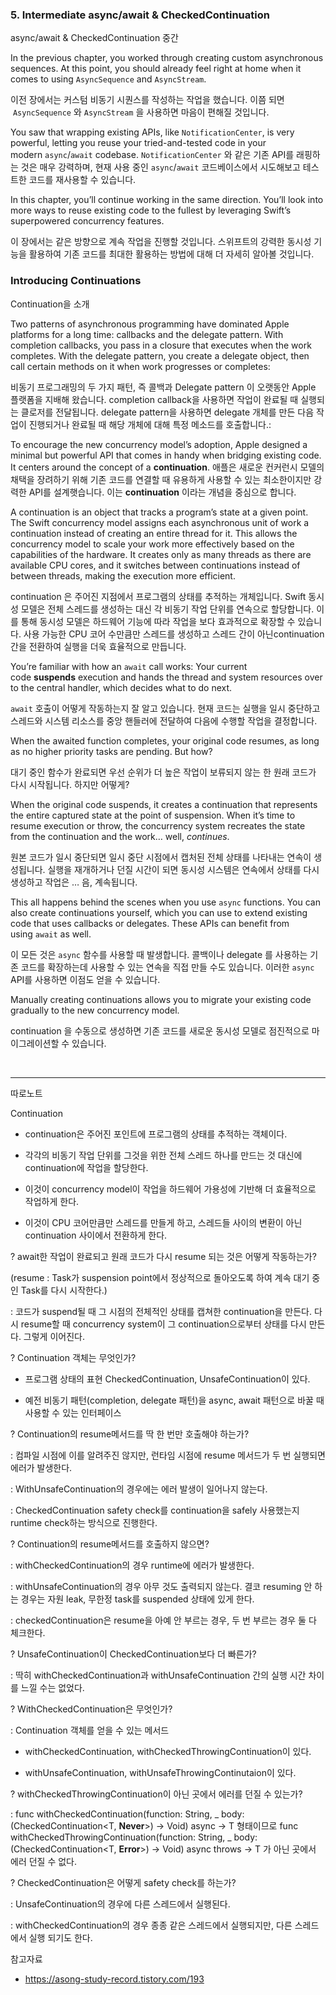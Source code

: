 ### 5. Intermediate async/await & CheckedContinuation
async/await & CheckedContinuation 중간

In the previous chapter, you worked through creating custom asynchronous sequences. At this point, you should already feel right at home when it comes to using `AsyncSequence` and `AsyncStream`.

이전 장에서는 커스텀 비동기 시퀀스를 작성하는 작업을 했습니다. 이쯤 되면  `AsyncSequence` 와 `AsyncStream` 을 사용하면 마음이 편해질 것입니다. 

You saw that wrapping existing APIs, like `NotificationCenter`, is very powerful, letting you reuse your tried-and-tested code in your modern `async`/`await` codebase.
`NotificationCenter` 와 같은 기존 API를 래핑하는 것은 매우 강력하며, 현재 사용 중인 `async`/`await` 코드베이스에서 시도해보고 테스트한 코드를 재사용할 수 있습니다.

In this chapter, you’ll continue working in the same direction. You’ll look into more ways to reuse existing code to the fullest by leveraging Swift’s superpowered concurrency features.

이 장에서는 같은 방향으로 계속 작업을 진행할 것입니다. 스위프트의 강력한 동시성 기능을 활용하여 기존 코드를 최대한 활용하는 방법에 대해 더 자세히 알아볼 것입니다.

### Introducing Continuations

Continuation을 소개

Two patterns of asynchronous programming have dominated Apple platforms for a long time: callbacks and the delegate pattern. With completion callbacks, you pass in a closure that executes when the work completes. With the delegate pattern, you create a delegate object, then call certain methods on it when work progresses or completes:

비동기 프로그래밍의 두 가지 패턴, 즉 콜백과 Delegate pattern 이 오랫동안 Apple 플랫폼을 지배해 왔습니다. completion callback을 사용하면 작업이 완료될 때 실행되는 클로저를 전달됩니다. delegate pattern을 사용하면 delegate 개체를 만든 다음 작업이 진행되거나 완료될 때 해당 개체에 대해 특정 메소드를 호출합니다.:

To encourage the new concurrency model’s adoption, Apple designed a minimal but powerful API that comes in handy when bridging existing code. It centers around the concept of a **continuation**.
애플은 새로운 컨커런시 모델의 채택을 장려하기 위해 기존 코드를 연결할 때 유용하게 사용할 수 있는 최소한이지만 강력한 API를 설계햇습니다. 이는 **continuation** 이라는 개념을 중심으로 합니다.

A continuation is an object that tracks a program’s state at a given point. The Swift concurrency model assigns each asynchronous unit of work a continuation instead of creating an entire thread for it. This allows the concurrency model to scale your work more effectively based on the capabilities of the hardware. It creates only as many threads as there are available CPU cores, and it switches between continuations instead of between threads, making the execution more efficient.

continuation 은 주어진 지점에서 프로그램의 상태를 추적하는 개체입니다. Swift 동시성 모델은 전체 스레드를 생성하는 대신 각 비동기 작업 단위를 연속으로 할당합니다. 이를 통해 동시성 모델은 하드웨어 기능에 따라 작업을 보다 효과적으로 확장할 수 있습니다.  사용 가능한 CPU 코어 수만큼만 스레드를 생성하고 스레드 간이 아닌continuation 간을 전환하여 실행을 더욱 효율적으로 만듭니다. 

You’re familiar with how an `await` call works: Your current code **suspends** execution and hands the thread and system resources over to the central handler, which decides what to do next.

 `await`  호출이 어떻게 작동하는지 잘 알고 있습니다. 현재 코드는 실행을 일시 중단하고 스레드와 시스템 리소스를 중앙 핸들러에 전달하여 다음에 수행할 작업을 결정합니다.

When the awaited function completes, your original code resumes, as long as no higher priority tasks are pending. But how?

대기 중인 함수가 완료되면 우선 순위가 더 높은 작업이 보류되지 않는 한 원래 코드가 다시 시작됩니다. 하지만 어떻게?

When the original code suspends, it creates a continuation that represents the entire captured state at the point of suspension. When it’s time to resume execution or throw, the concurrency system recreates the state from the continuation and the work… well, *continues*.

원본 코드가 일시 중단되면 일시 중단 시점에서 캡처된 전체 상태를 나타내는 연속이 생성됩니다. 실행을 재개하거나 던질 시간이 되면 동시성 시스템은 연속에서 상태를 다시 생성하고 작업은 … 음, 계속됩니다.

This all happens behind the scenes when you use `async` functions. You can also create continuations yourself, which you can use to extend existing code that uses callbacks or delegates. These APIs can benefit from using `await` as well.

이 모든 것은 `async` 함수를 사용할 때 발생합니다. 콜백이나 delegate 를 사용하는 기존 코드를 확장하는데 사용할 수 있는 연속을 직접 만들 수도 있습니다. 이러한 `async` API를 사용하면 이점도 얻을 수 있습니다.

Manually creating continuations allows you to migrate your existing code gradually to the new concurrency model.

continuation 을 수동으로 생성하면 기존 코드를 새로운 동시성 모델로 점진적으로 마이그레이션할 수 있습니다.


<br>
<hr>

따로노트

Continuation 

- continuation은 주어진 포인트에 프로그램의 상태를 추적하는 객체이다.

- 각각의 비동기 작업 단위를 그것을 위한 전체 스레드 하나를 만드는 것 대신에 continuation에 작업을 할당한다.

- 이것이 concurrency model이 작업을 하드웨어 가용성에 기반해 더 효율적으로 작업하게 한다.

- 이것이 CPU 코어만큼만 스레드를 만들게 하고, 스레드들 사이의 변환이 아닌 continuation 사이에서 전환하게 한다.

 
? await한 작업이 완료되고 원래 코드가 다시 resume 되는 것은 어떻게 작동하는가?

(resume : Task가 suspension point에서 정상적으로 돌아오도록 하여 계속 대기 중인 Task를 다시 시작한다.)

: 코드가 suspend될 때 그 시점의 전체적인 상태를 캡쳐한 continuation을 만든다. 다시 resume할 때 concurrency system이 그 continuation으로부터 상태를 다시 만든다. 그렇게 이어진다.

? Continuation 객체는 무엇인가?

- 프로그램 상태의 표현 CheckedContinuation, UnsafeContinuation이 있다.

- 예전 비동기 패턴(completion, delegate 패턴)을 async, await 패턴으로 바꿀 때 사용할 수 있는 인터페이스

? Continuation의 resume메서드를 딱 한 번만 호출해야 하는가?

: 컴파일 시점에 이를 알려주진 않지만, 런타임 시점에 resume 메서드가 두 번 실행되면 에러가 발생한다.

: WithUnsafeContinuation의 경우에는 에러 발생이 일어나지 않는다.

: CheckedContinuation safety check를 continuation을 safely 사용했는지 runtime check하는 방식으로 진행한다.

? Continuation의 resume메서드를 호출하지 않으면?

: withCheckedContinuation의 경우 runtime에 에러가 발생한다.

: withUnsafeContinuation의 경우 아무 것도 출력되지 않는다. 결코 resuming 안 하는 경우는 자원 leak, 무한정 task를 suspended 상태에 있게 한다. 

: checkedContinuation은 resume을 아예 안 부르는 경우, 두 번 부르는 경우 둘 다 체크한다.


?  UnsafeContinuation이 CheckedContinuation보다 더 빠른가?

: 딱히 withCheckedContinuation과 withUnsafeContinuation 간의 실행 시간 차이를 느낄 수는 없었다.

? WithCheckedContinuation은 무엇인가?

: Continuation 객체를 얻을 수 있는 메서드

- withCheckedContinuation, withCheckedThrowingContinuation이 있다.

- withUnsafeContinuation, withUnsafeThrowingContinutaion이 있다.

? withCheckedThrowingContinuation이 아닌 곳에서 에러를 던질 수 있는가?

: func withCheckedContinuation<T>(function: String, _ body: (CheckedContinuation<T, **Never**>) → Void) async → T 형태이므로 func withCheckedThrowingContinuation<T>(function: String, _ body: (CheckedContinuation<T, **Error**>) → Void) async throws → T 가 아닌 곳에서 에러 던질 수 없다.

? CheckedContinuation은 어떻게 safety check를 하는가?

: UnsafeContinuation의 경우에 다른 스레드에서 실행된다.

: withCheckedContinuation의 경우 종종 같은 스레드에서 실행되지만, 다른 스레드에서 실행 되기도 한다.




참고자료

* https://asong-study-record.tistory.com/193






